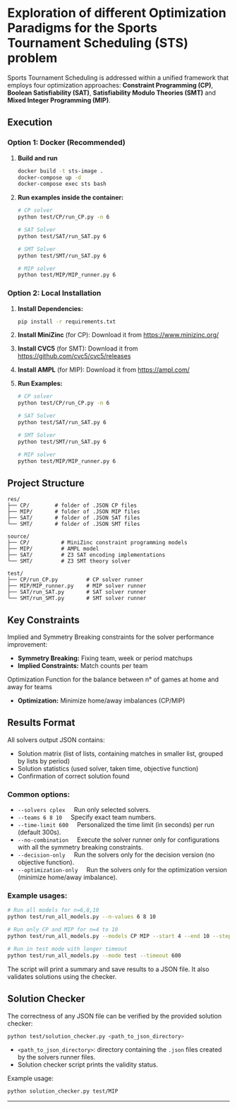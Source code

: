 # Exploration of different Optimization Paradigms for the Sports Tournament Scheduling (STS) problem

Sports Tournament Scheduling is addressed within a unified framework that employs four optimization approaches: **Constraint Programming (CP)**, **Boolean Satisfiability (SAT)**, **Satisfiability Modulo Theories (SMT)** and **Mixed Integer Programming (MIP)**.

## Execution

### Option 1: Docker (Recommended)

1. **Build and run**
   ```bash
   docker build -t sts-image .
   docker-compose up -d
   docker-compose exec sts bash
   ```

2. **Run examples inside the container:**
   ```bash
   # CP solver
   python test/CP/run_CP.py -n 6
   
   # SAT Solver
   python test/SAT/run_SAT.py 6

   # SMT Solver
   python test/SMT/run_SAT.py 6

   # MIP solver  
   python test/MIP/MIP_runner.py 6
   ```

### Option 2: Local Installation

1. **Install Dependencies:**
   ```bash
   pip install -r requirements.txt
   ```

2. **Install MiniZinc** (for CP): Download it from https://www.minizinc.org/

3. **Install CVC5** (for SMT): Download it from https://github.com/cvc5/cvc5/releases

4. **Install AMPL** (for MIP): Download it from https://ampl.com/

4. **Run Examples:**
   ```bash
   # CP solver
   python test/CP/run_CP.py -n 6
   
   # SAT Solver
   python test/SAT/run_SAT.py 6

   # SMT Solver
   python test/SMT/run_SAT.py 6

   # MIP solver  
   python test/MIP/MIP_runner.py 6
   ```


## Project Structure

```
res/
├── CP/        # folder of .JSON CP files
├── MIP/       # folder of .JSON MIP files
├── SAT/       # folder of .JSON SAT files
└── SMT/       # folder of .JSON SMT files

source/
├── CP/          # MiniZinc constraint programming models
├── MIP/         # AMPL model
├── SAT/         # Z3 SAT encoding implementations  
└── SMT/         # Z3 SMT theory solver

test/
├── CP/run_CP.py         # CP solver runner
├── MIP/MIP_runner.py    # MIP solver runner
├── SAT/run_SAT.py       # SAT solver runner
└── SMT/run_SMT.py       # SMT solver runner
```

## Key Constraints

Implied and Symmetry Breaking constraints for the solver performance improvement:
- **Symmetry Breaking:** Fixing team, week or period matchups
- **Implied Constraints:** Match counts per team

Optimization Function for the balance between n° of games at home and away for teams 
- **Optimization:** Minimize home/away imbalances (CP/MIP)

## Results Format

All solvers output JSON contains:
- Solution matrix (list of lists, containing matches in smaller list, grouped by lists by period)
- Solution statistics (used solver, taken time, objective function)
- Confirmation of correct solution found

### Common options:

- `--solvers cplex` &nbsp;&nbsp;&nbsp;&nbsp;Run only selected solvers.
- `--teams 6 8 10` &nbsp;&nbsp;&nbsp;&nbsp;Specify exact team numbers.
- `--time-limit 600` &nbsp;&nbsp;&nbsp;&nbsp;Personalized the time limit (in seconds) per run (default 300s).
- `--no-combination` &nbsp;&nbsp;&nbsp;&nbsp;Execute the solver runner only for configurations with all the symmetry breaking constraints.
- `--decision-only` &nbsp;&nbsp;&nbsp;&nbsp;Run the solvers only for the decision version (no objective function).
- `--optimization-only` &nbsp;&nbsp;&nbsp;&nbsp;Run the solvers only for the optimization version (minimize home/away imbalance).


### Example usages:

```bash
# Run all models for n=6,8,10
python test/run_all_models.py --n-values 6 8 10

# Run only CP and MIP for n=4 to 10
python test/run_all_models.py --models CP MIP --start 4 --end 10 --step 2

# Run in test mode with longer timeout
python test/run_all_models.py --mode test --timeout 600
```

The script will print a summary and save results to a JSON file. It also validates solutions using the checker.

## Solution Checker

The correctness of any JSON file can be verified by the provided solution checker:

```bash
python test/solution_checker.py <path_to_json_directory>
```

- `<path_to_json_directory>`: directory containing the `.json` files created by the solvers runner files.
- Solution checker script prints the validity status.

Example usage:
```bash
python solution_checker.py test/MIP
```

---

